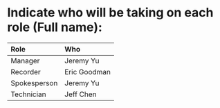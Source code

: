 # Indicate who will be taking on each role (**Full name**):

| Role         | Who             |
|:-------------|:----------------|
| Manager      |   Jeremy Yu              |
| Recorder     |   Eric Goodman     |
| Spokesperson |   Jeremy Yu     |
| Technician   |   Jeff Chen     |
